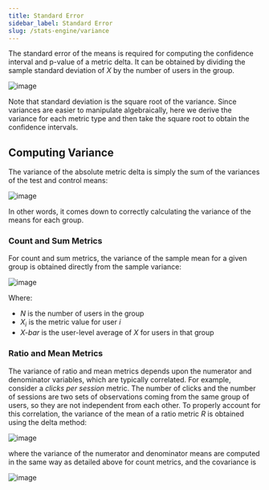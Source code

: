 ```yaml
---
title: Standard Error
sidebar_label: Standard Error
slug: /stats-engine/variance
---
```


The standard error of the means is required for computing the confidence interval and p-value of a metric delta. It can be obtained by dividing the sample standard deviation of _X_ by the number of users in the group.

![image](https://user-images.githubusercontent.com/90343952/168379752-9b9161a9-ddcd-497b-8a5e-96cbff6f666c.png)

Note that standard deviation is the square root of the variance. Since variances are easier to manipulate algebraically, here we derive the variance for each metric type and then take the square root to obtain the confidence intervals.

## Computing Variance

The variance of the absolute metric delta is simply the sum of the variances of the test and control means:

![image](https://user-images.githubusercontent.com/90343952/167954255-3a6dca90-defd-44f7-86fb-c1bf33fcad82.png)

In other words, it comes down to correctly calculating the variance of the means for each group.

### Count and Sum Metrics

For count and sum metrics, the variance of the sample mean for a given group is obtained directly from the sample variance:

![image](https://user-images.githubusercontent.com/90343952/167955743-1927c90a-dca9-4882-b494-a145c0326946.png)

Where:

- _N_ is the number of users in the group
- _X<sub>i</sub>_ is the metric value for user _i_
- _X-bar_ is the user-level average of _X_ for users in that group

### Ratio and Mean Metrics

The variance of ratio and mean metrics depends upon the numerator and denominator variables, which are typically correlated. For example, consider a _clicks per session_ metric. The number of clicks and the number of sessions are two sets of observations coming from the same group of users, so they are not independent from each other. To properly account for this correlation, the variance of the mean of a ratio metric _R_ is obtained using the delta method:

![image](https://user-images.githubusercontent.com/90343952/167956015-cc3f9fca-2c4d-410c-bff1-3f13dd16d105.png)

where the variance of the numerator and denominator means are computed in the same way as detailed above for count metrics, and the covariance is

![image](https://user-images.githubusercontent.com/90343952/167956127-c17017ef-07b2-4f76-88c4-00539eec50a7.png)
